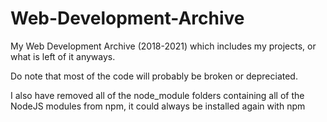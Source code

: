 # Web-Development-Archive
My Web Development Archive (2018-2021) which includes my projects, or what is left of it anyways.

Do note that most of the code will probably be broken or depreciated. 

I also have removed all of the node_module folders containing all of the NodeJS modules from npm, 
it could always be installed again with npm 
